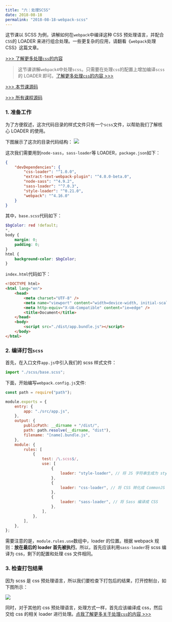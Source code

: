 ```yaml
---
title: "六：处理SCSS"
date: 2018-08-18
permalink: "2018-08-18-webpack-scss"
---
```


这节课以 SCSS 为例，讲解如何在`webpack`中编译这种 CSS 预处理语言，并配合`CSS`的 LOADER 来进行组合处理。一些更复杂的应用，请翻看《`webpack`处理 CSS》这篇文章。

[>>> 了解更多处理`css`的内容](http://yuanxin.me/#/passage/36)

<!-- more -->

> 这节课讲解`webpack4`中处理`scss`。只需要在处理`css`的配置上增加编译`scss`的 LOADER 即可。[了解更多处理`css`的内容 >>>](http://yuanxin.me/#/passage/36)

[>>> 本节课源码](https://github.com/dongyuanxin/webpack-demos/tree/master/demo06)

[>>> 所有课程源码](https://github.com/dongyuanxin/webpack-demos)

### 1. 准备工作

为了方便叙述，这次代码目录的样式文件只有一个`scss`文件，以帮助我们了解核心 LOADER 的使用。

下图展示了这次的目录代码结构：
![](https://static.godbmw.com/images/webpack/webpack4系列教程/10.png)

这次我们需要用到`node-sass`，`sass-loader`等 LOADER，`package.json`如下：

```json
{
    "devDependencies": {
        "css-loader": "^1.0.0",
        "extract-text-webpack-plugin": "^4.0.0-beta.0",
        "node-sass": "^4.9.2",
        "sass-loader": "^7.0.3",
        "style-loader": "^0.21.0",
        "webpack": "^4.16.0"
    }
}
```

其中，`base.scss`代码如下：

```scss
$bgColor: red !default;
*,
body {
    margin: 0;
    padding: 0;
}
html {
    background-color: $bgColor;
}
```

`index.html`代码如下：

```html
<!DOCTYPE html>
<html lang="en">
    <head>
        <meta charset="UTF-8" />
        <meta name="viewport" content="width=device-width, initial-scale=1.0" />
        <meta http-equiv="X-UA-Compatible" content="ie=edge" />
        <title>Document</title>
    </head>
    <body>
        <script src="./dist/app.bundle.js"></script>
    </body>
</html>
```

### 2. 编译打包`scss`

首先，在入口文件`app.js`中引入我们的 scss 样式文件：

```javascript
import "./scss/base.scss";
```

下面，开始编写`webpack.config.js`文件:

```javascript
const path = require("path");

module.exports = {
    entry: {
        app: "./src/app.js",
    },
    output: {
        publicPath: __dirname + "/dist/",
        path: path.resolve(__dirname, "dist"),
        filename: "[name].bundle.js",
    },
    module: {
        rules: [
            {
                test: /\.scss$/,
                use: [
                    {
                        loader: "style-loader", // 将 JS 字符串生成为 style 节点
                    },
                    {
                        loader: "css-loader", // 将 CSS 转化成 CommonJS 模块
                    },
                    {
                        loader: "sass-loader", // 将 Sass 编译成 CSS
                    },
                ],
            },
        ],
    },
};
```

需要注意的是，`module.rules.use`数组中，loader 的位置。根据 webpack 规则：**放在最后的 loader 首先被执行**。所以，首先应该利用`sass-loader`将 scss 编译为 css，剩下的配置和处理 css 文件相同。

### 3. 检查打包结果

因为 scss 是 css 预处理语言，所以我们要检查下打包后的结果，打开控制台，如下图所示：

![](https://static.godbmw.com/images/webpack/webpack4系列教程/9.png)

同时，对于其他的 css 预处理语言，处理方式一样，首先应该编译成 css，然后交给 css 的相关 loader 进行处理。[点我了解更多关于处理`css`的内容 >>>](http://yuanxin.me/#/passage/36)
